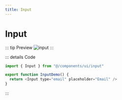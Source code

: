 ```yaml
---
title: Input
---
```


# Input

::: tip Preview
![input](/components/input.png)
:::

::: details Code
```js
import { Input } from "@/components/ui/input"

export function InputDemo() {
  return <Input type="email" placeholder="Email" />
}
```
:::